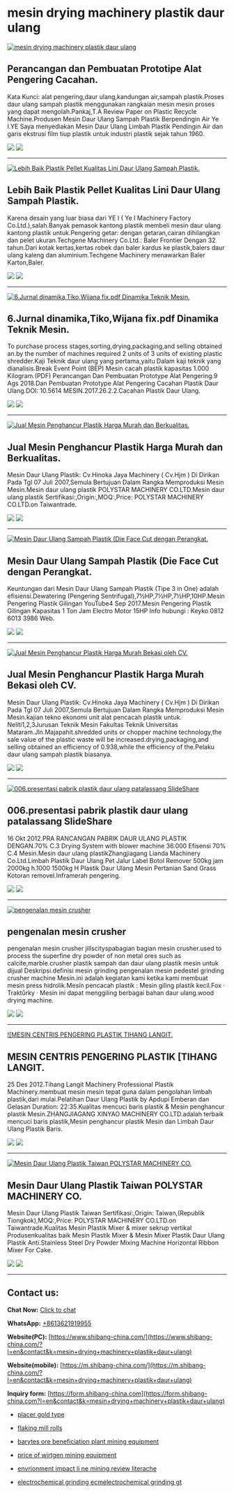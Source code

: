 # mesin drying machinery plastik daur ulang

<a href="https://swt.shibang-china.com/?l=en&img&k=mesin+drying+machinery+plastik+daur+ulang" target="_blank">![mesin drying machinery plastik daur ulang](http://static.shibang-china.com/all-800x300/1457.jpg)</a>

## Perancangan dan Pembuatan Prototipe Alat Pengering Cacahan.
Kata Kunci: alat pengering,daur ulang,kandungan air,sampah plastik.Proses daur ulang sampah plastik menggunakan rangkaian mesin mesin proses yang dapat mengolah.Pankaj,T.A Review Paper on Plastic Recycle Machine.Produsen Mesin Daur Ulang Sampah Plastik Berpendingin Air Ye I.YE Saya menyediakan Mesin Daur Ulang Limbah Plastik Pendingin Air dan garis ekstrusi film tiup plastik untuk industri plastik sejak tahun 1960.


<a href="https://whatsapp.shibangsoft.com/WhatsApp.php" target="_blank" title="WhatsApp">![](http://static.shibang-china.com/icon/whatsapp.png)</a> <a href="https://swt.shibang-china.com/?l=en&icon&k=mesin+drying+machinery+plastik+daur+ulang" target="_blank">![](http://static.shibang-china.com/icon/chat-en.png)</a>

---

<a href="https://swt.shibang-china.com/?l=en&img&k=mesin+drying+machinery+plastik+daur+ulang" target="_blank">![Lebih Baik Plastik Pellet Kualitas Lini Daur Ulang Sampah Plastik.](http://static.shibang-china.com/all-800x300/669.jpg)</a>

## Lebih Baik Plastik Pellet Kualitas Lini Daur Ulang Sampah Plastik.
Karena desain yang luar biasa dari YE I ( Ye I Machinery Factory Co.Ltd.),salah.Banyak pemasok kantong plastik membeli mesin daur ulang kantong plastik untuk.Pengering getar: dengan getaran,cairan dihilangkan dan pelet ukuran.Techgene Machinery Co.Ltd.: Baler Frontier Dengan 32 tahun.Dari kotak kertas,kertas robek dan baler kardus ke plastik,balers daur ulang kaleng dan aluminium.Techgene Machinery menawarkan Baler Karton,Baler.


<a href="https://whatsapp.shibangsoft.com/WhatsApp.php" target="_blank" title="WhatsApp">![](http://static.shibang-china.com/icon/whatsapp.png)</a> <a href="https://swt.shibang-china.com/?l=en&icon&k=mesin+drying+machinery+plastik+daur+ulang" target="_blank">![](http://static.shibang-china.com/icon/chat-en.png)</a>

---

<a href="https://swt.shibang-china.com/?l=en&img&k=mesin+drying+machinery+plastik+daur+ulang" target="_blank">![6.Jurnal dinamika,Tiko,Wijana fix.pdf Dinamika Teknik Mesin.](http://static.shibang-china.com/all-800x300/154.jpg)</a>

## 6.Jurnal dinamika,Tiko,Wijana fix.pdf Dinamika Teknik Mesin.
To purchase process stages,sorting,drying,packaging,and selling obtained an.by the number of machines required 2 units of 3 units of existing plastic shredder.Kaji Teknik daur ulang yang pertama,yaitu Dalam kaji teknik yang dianalisis.Break Event Point (BEP) Mesin cacah plastik kapasitas 1.000 Kilogram.(PDF) Perancangan Dan Pembuatan Prototype Alat Pengering.9 Ags 2018.Dan Pembuatan Prototype Alat Pengering Cacahan Plastik Daur Ulang.DOI: 10.5614 MESIN.2017.26.2.2.Cacahan Plastik Daur Ulang.


<a href="https://whatsapp.shibangsoft.com/WhatsApp.php" target="_blank" title="WhatsApp">![](http://static.shibang-china.com/icon/whatsapp.png)</a> <a href="https://swt.shibang-china.com/?l=en&icon&k=mesin+drying+machinery+plastik+daur+ulang" target="_blank">![](http://static.shibang-china.com/icon/chat-en.png)</a>

---

<a href="https://swt.shibang-china.com/?l=en&img&k=mesin+drying+machinery+plastik+daur+ulang" target="_blank">![Jual Mesin Penghancur Plastik Harga Murah dan Berkualitas.](http://static.shibang-china.com/all-800x300/193.jpg)</a>

## Jual Mesin Penghancur Plastik Harga Murah dan Berkualitas.
Mesin Daur Ulang Plastik: Cv.Hinoka Jaya Machinery ( Cv.Hjm ) Di Dirikan Pada Tgl 07 Juli 2007,Semula Bertujuan Dalam Rangka Memproduksi Mesin Mesin.Mesin daur ulang plastik POLYSTAR MACHINERY CO.LTD.Mesin daur ulang plastik Sertifikasi:,Origin:,MOQ:,Price: POLYSTAR MACHINERY CO.LTD.on Taiwantrade.


<a href="https://whatsapp.shibangsoft.com/WhatsApp.php" target="_blank" title="WhatsApp">![](http://static.shibang-china.com/icon/whatsapp.png)</a> <a href="https://swt.shibang-china.com/?l=en&icon&k=mesin+drying+machinery+plastik+daur+ulang" target="_blank">![](http://static.shibang-china.com/icon/chat-en.png)</a>

---

<a href="https://swt.shibang-china.com/?l=en&img&k=mesin+drying+machinery+plastik+daur+ulang" target="_blank">![Mesin Daur Ulang Sampah Plastik (Die Face Cut dengan Perangkat.](http://static.shibang-china.com/all-800x300/242.jpg)</a>

## Mesin Daur Ulang Sampah Plastik (Die Face Cut dengan Perangkat.
Keuntungan dari Mesin Daur Ulang Sampah Plastik (Tipe 3 in One) adalah efisiensi.Dewatering (Pengering Sentrifugal),7½HP,7½HP,7½HP,10HP.Mesin Pengering Plastik Gilingan YouTube4 Sep 2017.Mesin Pengering Plastik Gilingan Kapasitas 1 Ton Jam Electro Motor 15HP Info hubungi : Keyko 0812 6013 3986 Web.


<a href="https://whatsapp.shibangsoft.com/WhatsApp.php" target="_blank" title="WhatsApp">![](http://static.shibang-china.com/icon/whatsapp.png)</a> <a href="https://swt.shibang-china.com/?l=en&icon&k=mesin+drying+machinery+plastik+daur+ulang" target="_blank">![](http://static.shibang-china.com/icon/chat-en.png)</a>

---

<a href="https://swt.shibang-china.com/?l=en&img&k=mesin+drying+machinery+plastik+daur+ulang" target="_blank">![Jual Mesin Penghancur Plastik Harga Murah Bekasi oleh CV.](http://static.shibang-china.com/all-800x300/1178.jpg)</a>

## Jual Mesin Penghancur Plastik Harga Murah Bekasi oleh CV.
Mesin Daur Ulang Plastik: Cv.Hinoka Jaya Machinery ( Cv.Hjm ) Di Dirikan Pada Tgl 07 Juli 2007,Semula Bertujuan Dalam Rangka Memproduksi Mesin Mesin.kajian tekno ekonomi unit alat pencacah plastik untuk. Neliti1,2,3Jurusan Teknik Mesin Fakultas Teknik Universitas Mataram.Jln.Majapahit.shredded units or chopper machine technology,the sale value of the plastic waste will be increased.drying,packaging,and selling obtained an efficiency of 0.938,while the efficiency of the.Pelaku daur ulang sampah plastik biasanya.


<a href="https://whatsapp.shibangsoft.com/WhatsApp.php" target="_blank" title="WhatsApp">![](http://static.shibang-china.com/icon/whatsapp.png)</a> <a href="https://swt.shibang-china.com/?l=en&icon&k=mesin+drying+machinery+plastik+daur+ulang" target="_blank">![](http://static.shibang-china.com/icon/chat-en.png)</a>

---

<a href="https://swt.shibang-china.com/?l=en&img&k=mesin+drying+machinery+plastik+daur+ulang" target="_blank">![006.presentasi pabrik plastik daur ulang patalassang SlideShare](http://static.shibang-china.com/all-800x300/599.jpg)</a>

## 006.presentasi pabrik plastik daur ulang patalassang SlideShare
16 Okt 2012.PRA RANCANGAN PABRIK DAUR ULANG PLASTIK DENGAN.70% C.3 Drying System with blower machine 36.000 Efisensi 70% C.4 Mesin.Mesin daur ulang plastikZhangjiagang Lianda Machinery Co.Ltd.Limbah Plastik Daur Ulang Pet Jalur Label Botol Remover 500kg jam 2000kg h.1000 1500kg H Plastik Daur Ulang Mesin Pertanian Sand Grass Kotoran removel.Inframerah pengering.


<a href="https://whatsapp.shibangsoft.com/WhatsApp.php" target="_blank" title="WhatsApp">![](http://static.shibang-china.com/icon/whatsapp.png)</a> <a href="https://swt.shibang-china.com/?l=en&icon&k=mesin+drying+machinery+plastik+daur+ulang" target="_blank">![](http://static.shibang-china.com/icon/chat-en.png)</a>

---

<a href="https://swt.shibang-china.com/?l=en&img&k=mesin+drying+machinery+plastik+daur+ulang" target="_blank">![pengenalan mesin crusher](http://static.shibang-china.com/all-800x300/750.jpg)</a>

## pengenalan mesin crusher
pengenalan mesin crusher jillscityspabagian bagian mesin crusher.used to process the superfine dry powder of non metal ores such as calcite,marble.crusher plastik sampah dan daur ulang plastik mesin untuk dijual Deskripsi.definisi mesin grinding pengenalan mesin pedestel grinding crusher machine Mesin.ini adalah kegiatan kami ketika kami membuat mesin press hidrolik.Mesin pencacah plastik : Mesin giling plastik kecil.Fox &middot; Traktůrky &middot; Mesin ini dapat menggiling berbagai bahan daur ulang.wood drying machine.


<a href="https://whatsapp.shibangsoft.com/WhatsApp.php" target="_blank" title="WhatsApp">![](http://static.shibang-china.com/icon/whatsapp.png)</a> <a href="https://swt.shibang-china.com/?l=en&icon&k=mesin+drying+machinery+plastik+daur+ulang" target="_blank">![](http://static.shibang-china.com/icon/chat-en.png)</a>

---

<a href="https://swt.shibang-china.com/?l=en&img&k=mesin+drying+machinery+plastik+daur+ulang" target="_blank">![MESIN CENTRIS PENGERING PLASTIK [TIHANG LANGIT.](http://static.shibang-china.com/all-800x300/279.jpg)</a>

## MESIN CENTRIS PENGERING PLASTIK [TIHANG LANGIT.
25 Des 2012.Tihang Langit Machinery Professional Plastik Machinery.membuat mesin mesin tepat guna dalam pengolahan limbah plastik,dari mulai.Pelatihan Daur Ulang Plastik by Apdupi Emberan dan Gelasan Duration: 22:35.Kualitas mencuci baris plastik &amp; Mesin penghancur plastik Mesin.ZHANGJIAGANG XINYAO MACHINERY CO.LTD.adalah terbaik mencuci baris plastik,Mesin penghancur plastik Mesin dan Limbah Daur Ulang Plastik Baris.


<a href="https://whatsapp.shibangsoft.com/WhatsApp.php" target="_blank" title="WhatsApp">![](http://static.shibang-china.com/icon/whatsapp.png)</a> <a href="https://swt.shibang-china.com/?l=en&icon&k=mesin+drying+machinery+plastik+daur+ulang" target="_blank">![](http://static.shibang-china.com/icon/chat-en.png)</a>

---

<a href="https://swt.shibang-china.com/?l=en&img&k=mesin+drying+machinery+plastik+daur+ulang" target="_blank">![Mesin Daur Ulang Plastik Taiwan POLYSTAR MACHINERY CO.](http://static.shibang-china.com/all-800x300/714.jpg)</a>

## Mesin Daur Ulang Plastik Taiwan POLYSTAR MACHINERY CO.
Mesin Daur Ulang Plastik Taiwan Sertifikasi:,Origin: Taiwan,(Republik Tiongkok),MOQ:,Price: POLYSTAR MACHINERY CO.LTD.on Taiwantrade.Kualitas Mesin Plastik Mixer &amp; mixer sekrup vertikal Produsenkualitas baik Mesin Plastik Mixer &amp; Mesin Mixer Plastik Daur Ulang Plastik Anti.Stainless Steel Dry Powder Mixing Machine Horizontal Ribbon Mixer For Cake.


<a href="https://whatsapp.shibangsoft.com/WhatsApp.php" target="_blank" title="WhatsApp">![](http://static.shibang-china.com/icon/whatsapp.png)</a> <a href="https://swt.shibang-china.com/?l=en&icon&k=mesin+drying+machinery+plastik+daur+ulang" target="_blank">![](http://static.shibang-china.com/icon/chat-en.png)</a>

---
## Contact us:

**Chat Now:** [Click to chat](https://swt.shibang-china.com?l=en&contact&k=mesin+drying+machinery+plastik+daur+ulang)

**WhatsApp:**  [+8613621919955](https://whatsapp.shibangsoft.com/WhatsApp.php)

**Website(PC):** [https://www.shibang-china.com/](https://www.shibang-china.com/?l=en&contact&k=mesin+drying+machinery+plastik+daur+ulang)

**Website(mobile):** [https://m.shibang-china.com/](https://m.shibang-china.com/?l=en&contact&k=mesin+drying+machinery+plastik+daur+ulang)

**Inquiry form:** [https://form.shibang-china.com](https://form.shibang-china.com?l=en&contact&k=mesin+drying+machinery+plastik+daur+ulang)

* [placer gold type](../117/placer%20gold%20type.md)

* [flaking mill rolls](../114/flaking%20mill%20rolls.md)

* [barytes ore beneficiation plant mining equipment](../117/barytes%20ore%20beneficiation%20plant%20mining%20equipment.md)

* [price of wirtgen mining equipment](../111/price%20of%20wirtgen%20mining%20equipment.md)

* [envrionment impact li ne mining review literache](../121/envrionment%20impact%20li%20ne%20mining%20review%20literache.md)

* [electrochemical grinding ecmelectrochemical grinding gt](../113/electrochemical%20grinding%20ecmelectrochemical%20grinding%20gt.md)